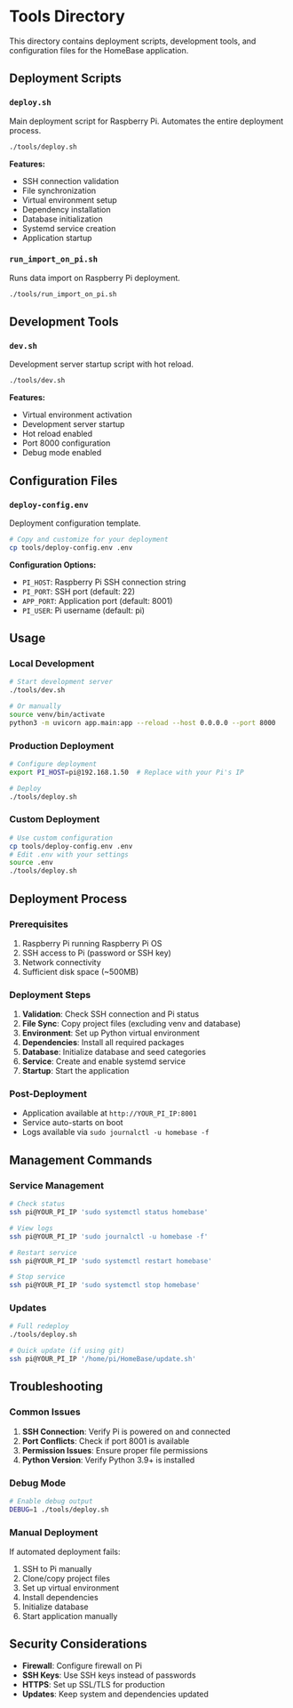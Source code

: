 # Tools Directory

This directory contains deployment scripts, development tools, and configuration files for the HomeBase application.

## Deployment Scripts

### `deploy.sh`
Main deployment script for Raspberry Pi. Automates the entire deployment process.
```bash
./tools/deploy.sh
```

**Features:**
- SSH connection validation
- File synchronization
- Virtual environment setup
- Dependency installation
- Database initialization
- Systemd service creation
- Application startup

### `run_import_on_pi.sh`
Runs data import on Raspberry Pi deployment.
```bash
./tools/run_import_on_pi.sh
```

## Development Tools

### `dev.sh`
Development server startup script with hot reload.
```bash
./tools/dev.sh
```

**Features:**
- Virtual environment activation
- Development server startup
- Hot reload enabled
- Port 8000 configuration
- Debug mode enabled

## Configuration Files

### `deploy-config.env`
Deployment configuration template.
```bash
# Copy and customize for your deployment
cp tools/deploy-config.env .env
```

**Configuration Options:**
- `PI_HOST`: Raspberry Pi SSH connection string
- `PI_PORT`: SSH port (default: 22)
- `APP_PORT`: Application port (default: 8001)
- `PI_USER`: Pi username (default: pi)

## Usage

### Local Development
```bash
# Start development server
./tools/dev.sh

# Or manually
source venv/bin/activate
python3 -m uvicorn app.main:app --reload --host 0.0.0.0 --port 8000
```

### Production Deployment
```bash
# Configure deployment
export PI_HOST=pi@192.168.1.50  # Replace with your Pi's IP

# Deploy
./tools/deploy.sh
```

### Custom Deployment
```bash
# Use custom configuration
cp tools/deploy-config.env .env
# Edit .env with your settings
source .env
./tools/deploy.sh
```

## Deployment Process

### Prerequisites
1. Raspberry Pi running Raspberry Pi OS
2. SSH access to Pi (password or SSH key)
3. Network connectivity
4. Sufficient disk space (~500MB)

### Deployment Steps
1. **Validation**: Check SSH connection and Pi status
2. **File Sync**: Copy project files (excluding venv and database)
3. **Environment**: Set up Python virtual environment
4. **Dependencies**: Install all required packages
5. **Database**: Initialize database and seed categories
6. **Service**: Create and enable systemd service
7. **Startup**: Start the application

### Post-Deployment
- Application available at `http://YOUR_PI_IP:8001`
- Service auto-starts on boot
- Logs available via `sudo journalctl -u homebase -f`

## Management Commands

### Service Management
```bash
# Check status
ssh pi@YOUR_PI_IP 'sudo systemctl status homebase'

# View logs
ssh pi@YOUR_PI_IP 'sudo journalctl -u homebase -f'

# Restart service
ssh pi@YOUR_PI_IP 'sudo systemctl restart homebase'

# Stop service
ssh pi@YOUR_PI_IP 'sudo systemctl stop homebase'
```

### Updates
```bash
# Full redeploy
./tools/deploy.sh

# Quick update (if using git)
ssh pi@YOUR_PI_IP '/home/pi/HomeBase/update.sh'
```

## Troubleshooting

### Common Issues
1. **SSH Connection**: Verify Pi is powered on and connected
2. **Port Conflicts**: Check if port 8001 is available
3. **Permission Issues**: Ensure proper file permissions
4. **Python Version**: Verify Python 3.9+ is installed

### Debug Mode
```bash
# Enable debug output
DEBUG=1 ./tools/deploy.sh
```

### Manual Deployment
If automated deployment fails:
1. SSH to Pi manually
2. Clone/copy project files
3. Set up virtual environment
4. Install dependencies
5. Initialize database
6. Start application manually

## Security Considerations

- **Firewall**: Configure firewall on Pi
- **SSH Keys**: Use SSH keys instead of passwords
- **HTTPS**: Set up SSL/TLS for production
- **Updates**: Keep system and dependencies updated 